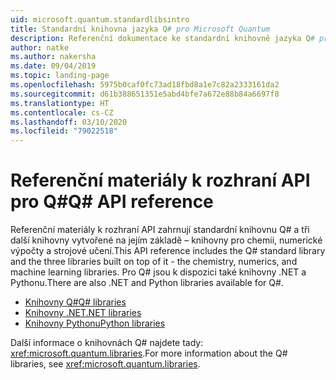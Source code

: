 ```yaml
---
uid: microsoft.quantum.standardlibsintro
title: Standardní knihovna jazyka Q# pro Microsoft Quantum
description: Referenční dokumentace ke standardní knihovně jazyka Q# pro Microsoft Quantum
author: natke
ms.author: nakersha
ms.date: 09/04/2019
ms.topic: landing-page
ms.openlocfilehash: 5975b0caf0fc73ad18fbd8a1e7c82a2333161da2
ms.sourcegitcommit: d61b388651351e5abd4bfe7a672e88b84a6697f8
ms.translationtype: HT
ms.contentlocale: cs-CZ
ms.lasthandoff: 03/10/2020
ms.locfileid: "79022518"
---
```

# <a name="q-api-reference"></a><span data-ttu-id="e473d-103">Referenční materiály k rozhraní API pro Q#</span><span class="sxs-lookup"><span data-stu-id="e473d-103">Q# API reference</span></span> #

<span data-ttu-id="e473d-104">Referenční materiály k rozhraní API zahrnují standardní knihovnu Q# a tři další knihovny vytvořené na jejím základě – knihovny pro chemii, numerické výpočty a strojové učení.</span><span class="sxs-lookup"><span data-stu-id="e473d-104">This API reference includes the Q# standard library and the three libraries built on top of it - the chemistry, numerics, and machine learning libraries.</span></span> <span data-ttu-id="e473d-105">Pro Q# jsou k dispozici také knihovny .NET a Pythonu.</span><span class="sxs-lookup"><span data-stu-id="e473d-105">There are also .NET and Python libraries available for Q#.</span></span>

- [<span data-ttu-id="e473d-106">Knihovny Q#</span><span class="sxs-lookup"><span data-stu-id="e473d-106">Q# libraries</span></span>](xref:microsoft.quantum.qsharplibintro)
- [<span data-ttu-id="e473d-107">Knihovny .NET</span><span class="sxs-lookup"><span data-stu-id="e473d-107">.NET libraries</span></span>](xref:microsoft.quantum.dotnetlibsintro)
- [<span data-ttu-id="e473d-108">Knihovny Pythonu</span><span class="sxs-lookup"><span data-stu-id="e473d-108">Python libraries</span></span>](https://docs.microsoft.com/python/qsharp)

<span data-ttu-id="e473d-109">Další informace o knihovnách Q# najdete tady: <xref:microsoft.quantum.libraries>.</span><span class="sxs-lookup"><span data-stu-id="e473d-109">For more information about the Q# libraries, see <xref:microsoft.quantum.libraries>.</span></span>
